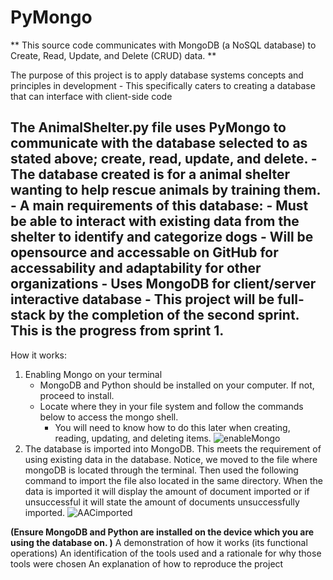 # PyMongo

** This source code communicates with MongoDB (a NoSQL database) to Create, Read, Update, and Delete (CRUD) data. **

The purpose of this project is to apply database systems concepts and principles in development 
    - This specifically caters to creating a database that can interface with client-side code

The AnimalShelter.py file uses PyMongo to communicate with the database selected to as stated above; create, read, update, and delete.
    - The database created is for a animal shelter wanting to help rescue animals by training them. 
    - A main requirements of this database:
        - Must be able to interact with existing data from the shelter to identify and categorize dogs
        - Will be opensource and accessable on GitHub for accessability and adaptability for other organizations
        - Uses MongoDB for client/server interactive database
    - This project will be full-stack by the completion of the second sprint. This is the progress from sprint 1. 
-------------------------------------------------------------------------------------------------------------------------------------------------------------------------

How it works: 

1) Enabling Mongo on your terminal
    - MongoDB and Python should be installed on your computer. If not, proceed to install. 
    - Locate where they in your file system and follow the commands below to access the mongo shell.
        - You will need to know how to do this later when creating, reading, updating, and deleting items. 
 ![enableMongo](https://user-images.githubusercontent.com/71840637/142474435-bff1d74b-5e6c-4e46-adf1-68d9e8db4105.jpg)
3) The database is imported into MongoDB. This meets the requirement of using existing data in the database. Notice, we moved to the file where mongoDB is located through the terminal. Then used the following command to import the file also located in the same directory. When the data is imported it will display the amount of document imported or if unsuccessful it will state the amount of documents unsuccessfully imported. 
![AACimported](https://user-images.githubusercontent.com/71840637/142472230-756155ab-9493-4d39-a755-145705fa9263.jpg)



**(Ensure MongoDB and Python are installed on the device which you are using the database on. )**
    A demonstration of how it works (its functional operations)
    An identification of the tools used and a rationale for why those tools were chosen
    An explanation of how to reproduce the project

